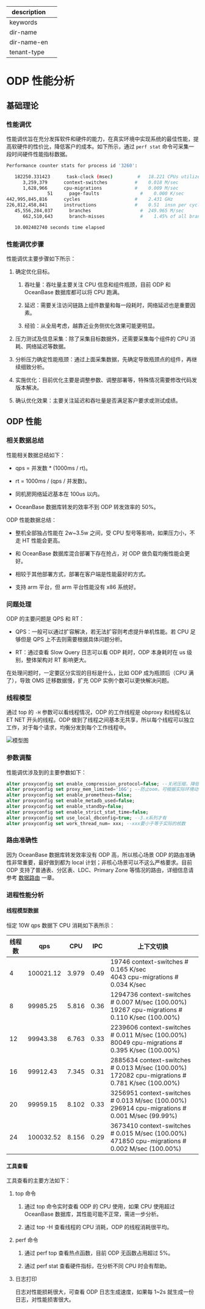 |description||
|---|---|
|keywords||
|dir-name||
|dir-name-en||
|tenant-type||

# ODP 性能分析

## 基础理论

### 性能调优

性能调优旨在充分发挥软件和硬件的能力，在真实环境中实现系统的最佳性能，提高软硬件的性价比，降低客户的成本。如下所示，通过 `perf stat` 命令可采集一段时间硬件性能指标数据。

```bash
Performance counter stats for process id '3260':

   182250.331423      task-clock (msec)         #   18.221 CPUs utilized
      3,259,379      context-switches          #    0.018 M/sec
      1,628,966      cpu-migrations            #    0.009 M/sec
               51      page-faults               #    0.000 K/sec
442,995,845,816      cycles                    #    2.431 GHz
226,812,458,841      instructions              #    0.51  insn per cycle
   45,556,284,037      branches                  #  249.965 M/sec
      662,510,643      branch-misses             #    1.45% of all branches

   10.002402740 seconds time elapsed
```

### 性能调优步骤

性能调优主要步骤如下所示：

1. 确定优化目标。

   1. 吞吐量：吞吐量主要关注 CPU 信息和组件瓶颈，目前 ODP 和 OceanBase 数据库都可以将 CPU 跑满。

   2. 延迟：需要关注访问链路上组件数量和每一段耗时，网络延迟也是重要因素。

   3. 经验：从全局考虑，越靠近业务侧优化效果可能更明显。

2. 压力测试及信息采集：除了采集目标数据外，还需要采集每个组件的 CPU 消耗、网络延迟等数据。

3. 分析压力确定性能瓶颈：通过上面采集数据，先确定导致瓶颈点的组件，再继续细致分析。

4. 实施优化：目前优化主要是调整参数、调整部署等，特殊情况需要修改代码发版本解决。

5. 确认优化效果：主要关注延迟和吞吐量是否满足客户要求或测试成绩。

## ODP 性能

### 相关数据总结

性能相关数据总结如下：

* qps = 并发数 * (1000ms / rt)。

* rt = 1000ms / (qps / 并发数)。

* 同机房网络延迟基本在 100us 以内。

* OceanBase 数据库转发的效率不到 ODP 转发效率的 50%。

ODP 性能数据总结：

* 整机全部独占性能在 2w~3.5w 之间，受 CPU 型号等影响，如果压力小，不走 HT 性能会更高。

* 和 OceanBase 数据库混合部署下存在抢占，对 ODP 做负载均衡性能会更好。

* 相较于其他部署方式，部署在客户端是性能最好的方式。

* 支持 arm 平台，但 arm 平台性能没有 x86 系统好。

### 问题处理

ODP 的主要问题是 QPS 和 RT：

* QPS：一般可以通过扩容解决，若无法扩容则考虑提升单机性能。若 CPU 足够但是 QPS 上不去则需要根据具体问题分析。

* RT：通过查看 Slow Query 日志可以看 ODP 耗时，ODP 本身耗时在 us 级别，整体架构对 RT 影响更大。

在处理问题时，一定要区分实现的目标是什么，比如 ODP 成为瓶颈后（CPU 满了），导致 OMS 迁移数据慢，扩充 ODP 实例个数可以更快解决问题。

### 线程模型

通过 top 的 `-H` 参数可以看线程情况，ODP 的工作线程是 obproxy 和线程名以 ET NET 开头的线程。ODP 做到了线程之间基本无共享，所以每个线程可以独立工作，对于每个请求，均衡分发到每个工作线程中。

![模型图](https://obbusiness-private.oss-cn-shanghai.aliyuncs.com/doc/img/odp/V4.0.0/zh-CN/9.o-m-guide/2.performance-analysis-01.png)

### 参数调整

性能调优涉及到的主要参数如下：

```sql
alter proxyconfig set enable_compression_protocol=false; --关闭压缩，降低cpu%
alter proxyconfig set proxy_mem_limited='16G'; --防止oom，可根据实际环境动态调整
alter proxyconfig set enable_prometheus=false;
alter proxyconfig set enable_metadb_used=false;
alter proxyconfig set enable_standby=false;
alter proxyconfig set enable_strict_stat_time=false;
alter proxyconfig set use_local_dbconfig=true; --3.x系列才有
alter proxyconfig set work_thread_num= xxx; --xxx要小于等于实际的核数
```

### 路由准确性

因为 OceanBase 数据库转发效率没有 ODP 高，所以核心场景 ODP 的路由准确性非常重要，最好做到都为 local 计划；非核心场景可以不这么严格要求。目前 ODP 支持了普通表、分区表、LDC、Primary Zone 等情况的路由，详细信息请参考 [数据路由](https://www.oceanbase.com/docs/enterprise-odp-enterprise-cn-10000000001715896) 一章。

### 进程性能分析

#### 线程模型数据

恒定 10W qps 数据下 CPU 消耗如下表所示：

| 线程数 | qps  |  CPU  | IPC  | 上下文切换  |
|-------|------|-------|------|------------|
| 4     | 100021.12 | 3.979 | 0.49 | 19746  context-switches  # 0.165 K/sec </br> 4043  cpu-migrations  # 0.034 K/sec |
| 8     | 99985.25  | 5.816 | 0.36 | 1294736  context-switches  # 0.007 M/sec (100.00%) </br> 19267  cpu-migrations  # 0.110 K/sec (100.00%) |
| 12    | 99943.38  | 6.763 | 0.33 | 2239606  context-switches  # 0.011 M/sec (100.00%) </br> 80049  cpu-migrations  # 0.395 K/sec (100.00%) |
| 16    | 99912.43  | 7.345 | 0.31 | 2885634  context-switches  # 0.013 M/sec (100.00%) </br> 172082  cpu-migrations  # 0.781 K/sec (100.00%) |
| 20    | 99959.15  | 8.102 | 0.33 | 3256951  context-switches  # 0.013 M/sec (100.00%) </br> 296914  cpu-migrations  # 0.001 M/sec (99.99%) |
| 24    | 100032.52  | 8.156 | 0.29 | 3673410  context-switches  # 0.015 M/sec (100.00%) </br> 471850  cpu-migrations  # 0.002 M/sec (100.00%) |

#### 工具查看

工具查看的主要方法如下：

1. top 命令

   1. 通过 top 命令实时查看 ODP 的 CPU 使用，如果 CPU 使用超过 OceanBase 数据库，其性能可能不正常，需进一步分析。

   2. 通过 top -H 查看线程的 CPU 消耗，ODP 的线程消耗很平均。

2. perf 命令

   1. 通过 perf top 查看热点函数，目前 ODP 无函数占用超过 5%。

   2. 通过 perf stat 查看硬件指标，在分析不同 CPU 时会有帮助。

3. 日志打印

   日志对性能损耗很大，可查看 ODP 日志生成速度，如果每 1~2s 就生成一份日志，对性能损害很大。